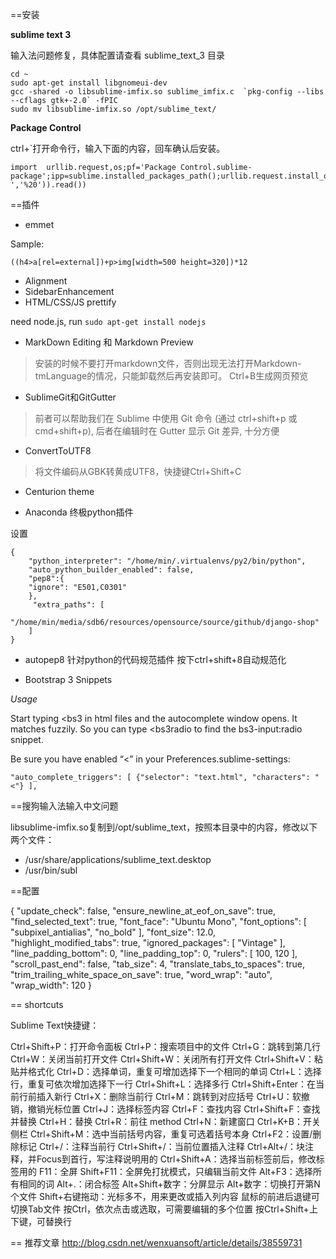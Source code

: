 ==安装

**sublime text 3**

输入法问题修复，具体配置请查看 sublime_text_3 目录

    cd ~
    sudo apt-get install libgnomeui-dev
    gcc -shared -o libsublime-imfix.so sublime_imfix.c  `pkg-config --libs --cflags gtk+-2.0` -fPIC
    sudo mv libsublime-imfix.so /opt/sublime_text/

**Package Control**

ctrl+`打开命令行，输入下面的内容，回车确认后安装。

	import  urllib.request,os;pf='Package Control.sublime-package';ipp=sublime.installed_packages_path();urllib.request.install_opener(urllib.request.build_opener(urllib.request.ProxyHandler()));open(os.path.join(ipp,pf),'wb').write(urllib.request.urlopen('http://sublime.wbond.net/'+pf.replace(' ','%20')).read())

==插件

- emmet

Sample:

    ((h4>a[rel=external])+p>img[width=500 height=320])*12

- Alignment
- SidebarEnhancement
- HTML/CSS/JS prettify

need node.js, run `sudo apt-get install nodejs`

- MarkDown Editing 和 Markdown Preview

> 安装的时候不要打开markdown文件，否则出现无法打开Markdown-tmLanguage的情况，只能卸载然后再安装即可。
> Ctrl+B生成网页预览

- SublimeGit和GitGutter

>前者可以帮助我们在 Sublime 中使用 Git 命令 (通过 ctrl+shift+p 或 cmd+shift+p), 后者在编辑时在 Gutter 显示 Git 差异, 十分方便

- ConvertToUTF8

>将文件编码从GBK转黄成UTF8，快捷键Ctrl+Shift+C

- Centurion theme

- Anaconda 终极python插件

设置

    {
        "python_interpreter": "/home/min/.virtualenvs/py2/bin/python",
        "auto_python_builder_enabled": false,
        "pep8":{
	    "ignore": "E501,C0301"
        },
         "extra_paths": [
            "/home/min/media/sdb6/resources/opensource/source/github/django-shop"
        ]
    }
- autopep8 针对python的代码规范插件
按下ctrl+shift+8自动规范化

- Bootstrap 3 Snippets

*Usage*

Start typing <bs3 in html files and the autocomplete window opens. It matches fuzzily. So you can type <bs3radio to find the bs3-input:radio snippet.

Be sure you have enabled “<” in your Preferences.sublime-settings:

    "auto_complete_triggers": [ {"selector": "text.html", "characters": "<"} ],

==搜狗输入法输入中文问题

libsublime-imfix.so复制到/opt/sublime_text，按照本目录中的内容，修改以下两个文件：
- /usr/share/applications/sublime_text.desktop
- /usr/bin/subl

==配置

{
    "update_check": false,
    "ensure_newline_at_eof_on_save": true,
    "find_selected_text": true,
    "font_face": "Ubuntu Mono",
    "font_options":
    [
        "subpixel_antialias",
        "no_bold"
    ],
    "font_size": 12.0,
    "highlight_modified_tabs": true,
    "ignored_packages":
    [
        "Vintage"
    ],
    "line_padding_bottom": 0,
    "line_padding_top": 0,
    "rulers":
    [
        100,
        120
    ],
    "scroll_past_end": false,
    "tab_size": 4,
    "translate_tabs_to_spaces": true,
    "trim_trailing_white_space_on_save": true,
    "word_wrap": "auto",
    "wrap_width": 120
}

== shortcuts

Sublime Text快捷键：

Ctrl+Shift+P：打开命令面板
Ctrl+P：搜索项目中的文件
Ctrl+G：跳转到第几行
Ctrl+W：关闭当前打开文件
Ctrl+Shift+W：关闭所有打开文件
Ctrl+Shift+V：粘贴并格式化
Ctrl+D：选择单词，重复可增加选择下一个相同的单词
Ctrl+L：选择行，重复可依次增加选择下一行
Ctrl+Shift+L：选择多行
Ctrl+Shift+Enter：在当前行前插入新行
Ctrl+X：删除当前行
Ctrl+M：跳转到对应括号
Ctrl+U：软撤销，撤销光标位置
Ctrl+J：选择标签内容
Ctrl+F：查找内容
Ctrl+Shift+F：查找并替换
Ctrl+H：替换
Ctrl+R：前往 method
Ctrl+N：新建窗口
Ctrl+K+B：开关侧栏
Ctrl+Shift+M：选中当前括号内容，重复可选着括号本身
Ctrl+F2：设置/删除标记
Ctrl+/：注释当前行
Ctrl+Shift+/：当前位置插入注释
Ctrl+Alt+/：块注释，并Focus到首行，写注释说明用的
Ctrl+Shift+A：选择当前标签前后，修改标签用的
F11：全屏
Shift+F11：全屏免打扰模式，只编辑当前文件
Alt+F3：选择所有相同的词
Alt+.：闭合标签
Alt+Shift+数字：分屏显示
Alt+数字：切换打开第N个文件
Shift+右键拖动：光标多不，用来更改或插入列内容
鼠标的前进后退键可切换Tab文件
按Ctrl，依次点击或选取，可需要编辑的多个位置
按Ctrl+Shift+上下键，可替换行

== 推荐文章
http://blog.csdn.net/wenxuansoft/article/details/38559731
